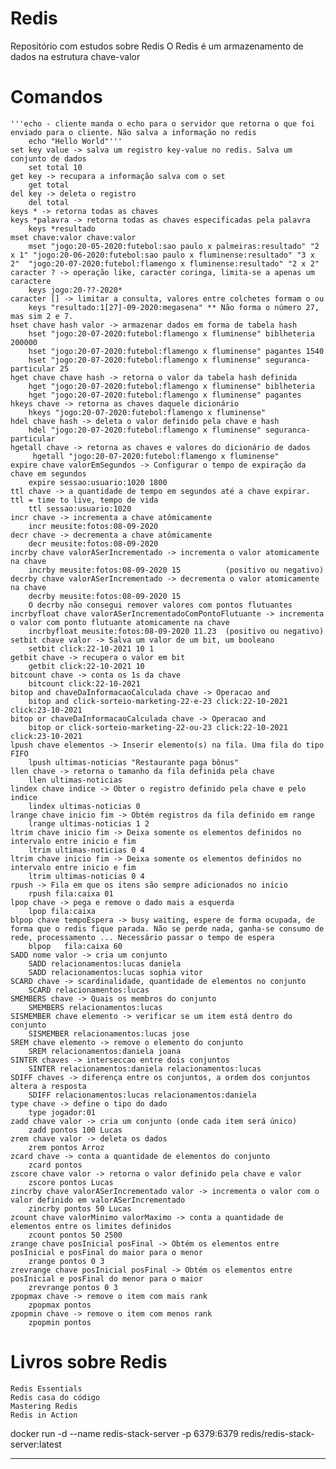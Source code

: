 # Redis
Repositório com estudos sobre Redis
O Redis é um armazenamento de dados na estrutura chave-valor

# Comandos
	'''echo - cliente manda o echo para o servidor que retorna o que foi enviado para o cliente. Não salva a informação no redis
		echo "Hello World"'''
	set key value -> salva um registro key-value no redis. Salva um conjunto de dados
		set total 10
	get key -> recupara a informação salva com o set
		get total
	del key -> deleta o registro
		del total
	keys * -> retorna todas as chaves
	keys *palavra -> retorna todas as chaves especificadas pela palavra
		keys *resultado
	mset chave:valor chave:valor
		mset "jogo:20-05-2020:futebol:sao paulo x palmeiras:resultado" "2 x 1" "jogo:20-06-2020:futebol:sao paulo x fluminense:resultado" "3 x 2"  "jogo:20-07-2020:futebol:flamengo x fluminense:resultado" "2 x 2"
	caracter ? -> operação like, caracter coringa, limita-se a apenas um caractere
		keys jogo:20-??-2020*
	caracter [] -> limitar a consulta, valores entre colchetes formam o ou
		keys "resultado:1[27]-09-2020:megasena" ** Não forma o número 27, mas sim 2 e 7.
	hset chave hash valor -> armazenar dados em forma de tabela hash
		hset "jogo:20-07-2020:futebol:flamengo x fluminense" biblheteria 200000
		hset "jogo:20-07-2020:futebol:flamengo x fluminense" pagantes 1540
		hset "jogo:20-07-2020:futebol:flamengo x fluminense" seguranca-particular 25
	hget chave chave hash -> retorna o valor da tabela hash definida
		hget "jogo:20-07-2020:futebol:flamengo x fluminense" biblheteria
		hget "jogo:20-07-2020:futebol:flamengo x fluminense" pagantes
	hkeys chave -> retorna as chaves daquele dicionário	
		hkeys "jogo:20-07-2020:futebol:flamengo x fluminense"
	hdel chave hash -> deleta o valor definido pela chave e hash
		hdel "jogo:20-07-2020:futebol:flamengo x fluminense" seguranca-particular
	hgetall chave -> retorna as chaves e valores do dicionário de dados
		 hgetall "jogo:20-07-2020:futebol:flamengo x fluminense"
	expire chave valorEmSegundos -> Configurar o tempo de expiração da chave em segundos
		expire sessao:usuario:1020 1800
	ttl chave -> a quantidade de tempo em segundos até a chave expirar. ttl = time to live, tempo de vida
		ttl sessao:usuario:1020
	incr chave -> incrementa a chave atômicamente
		incr meusite:fotos:08-09-2020
	decr chave -> decrementa a chave atômicamente
		decr meusite:fotos:08-09-2020
	incrby chave valorASerIncrementado -> incrementa o valor atomicamente na chave
		incrby meusite:fotos:08-09-2020 15			(positivo ou negativo)
	decrby chave valorASerIncrementado -> decrementa o valor atomicamente na chave
		decrby meusite:fotos:08-09-2020 15			
		O decrby não consegui remover valores com pontos flutuantes
	incrbyfloat chave valorASerIncrementadoComPontoFlutuante -> incrementa o valor com ponto flutuante atomicamente na chave
		incrbyfloat meusite:fotos:08-09-2020 11.23	(positivo ou negativo)
	setbit chave valor -> Salva um valor de um bit, um booleano
		setbit click:22-10-2021 10 1
	getbit chave -> recupera o valor em bit
		getbit click:22-10-2021 10
	bitcount chave -> conta os 1s da chave
		bitcount click:22-10-2021
	bitop and chaveDaInformacaoCalculada chave -> Operacao and
		bitop and click-sorteio-marketing-22-e-23 click:22-10-2021 click:23-10-2021
	bitop or chaveDaInformacaoCalculada chave -> Operacao and
		bitop or click-sorteio-marketing-22-ou-23 click:22-10-2021 click:23-10-2021
	lpush chave elementos -> Inserir elemento(s) na fila. Uma fila do tipo FIFO
		lpush ultimas-noticias "Restaurante paga bônus"
	llen chave -> retorna o tamanho da fila definida pela chave
		llen ultimas-noticias
	lindex chave indice -> Obter o registro definido pela chave e pelo indice
		lindex ultimas-noticias 0
	lrange chave inicio fim -> Obtém registros da fila definido em range
		lrange ultimas-noticias 1 2
	ltrim chave inicio fim -> Deixa somente os elementos definidos no intervalo entre inicio e fim
		ltrim ultimas-noticias 0 4
	ltrim chave inicio fim -> Deixa somente os elementos definidos no intervalo entre inicio e fim
		ltrim ultimas-noticias 0 4
	rpush -> Fila em que os itens são sempre adicionados no início
		rpush fila:caixa 01
	lpop chave -> pega e remove o dado mais a esquerda
		lpop fila:caixa
	blpop chave tempoEspera -> busy waiting, espere de forma ocupada, de forma que o redis fique parada. Não se perde nada, ganha-se consumo de rede, processamento ... Necessário passar o tempo de espera
		blpop	fila:caixa 60
	SADD nome valor -> cria um conjunto
		SADD relacionamentos:lucas daniela
		SADD relacionamentos:lucas sophia vitor	
	SCARD chave -> scardinalidade, quantidade de elementos no conjunto
		SCARD relacionamentos:lucas
	SMEMBERS chave -> Quais os membros do conjunto
		SMEMBERS relacionamentos:lucas
	SISMEMBER chave elemento -> verificar se um item está dentro do conjunto
		SISMEMBER relacionamentos:lucas jose
	SREM chave elemento -> remove o elemento do conjunto
		SREM relacionamentos:daniela joana
	SINTER chaves -> interseccao entre dois conjuntos
		SINTER relacionamentos:daniela relacionamentos:lucas
	SDIFF chaves -> diferença entre os conjuntos, a ordem dos conjuntos altera a resposta
		SDIFF relacionamentos:lucas relacionamentos:daniela
	type chave -> define o tipo do dado
		type jogador:01
	zadd chave valor -> cria um conjunto (onde cada item será único)
		zadd pontos 100 Lucas
	zrem chave valor -> deleta os dados
		zrem pontos Arroz
	zcard chave -> conta a quantidade de elementos do conjunto
		zcard pontos	
	zscore chave valor -> retorna o valor definido pela chave e valor
		zscore pontos Lucas
	zincrby chave valorASerIncrementado valor -> incrementa o valor com o valor definido em valorASerIncrementado
		zincrby pontos 50 Lucas
	zcount chave valorMinimo valorMaximo -> conta a quantidade de elementos entre os limites definidos
		zcount pontos 50 2500
	zrange chave posInicial posFinal -> Obtém os elementos entre posInicial e posFinal do maior para o menor
		zrange pontos 0 3
	zrevrange chave posInicial posFinal -> Obtém os elementos entre posInicial e posFinal do menor para o maior
		zrevrange pontos 0 3
	zpopmax chave -> remove o item com mais rank
		zpopmax pontos
	zpopmin chave -> remove o item com menos rank
		zpopmin pontos

# Livros sobre Redis
	Redis Essentials
	Redis casa do código
	Mastering Redis
	Redis in Action

docker run -d --name redis-stack-server -p 6379:6379 redis/redis-stack-server:latest
****************************************************************************************************************
